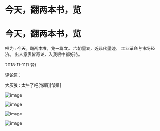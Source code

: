 # 今天，翻两本书，览

# 今天，翻两本书，览

唯为 : 今天，翻两本书，览一篇文。 六朝墨痕，近现代墨迹。 工业革命与市场经济。 出人意表皆奇论，入我眼中都好诗。

2018-11-11(7 赞)

评论区：

大灰狼 : 太牛了吧[皱眉][皱眉]

![image](img/Image_1921.png)

![image](img/Image_1931.png)

![image](img/Image_1941.png)

![image](img/Image_1951.png)
